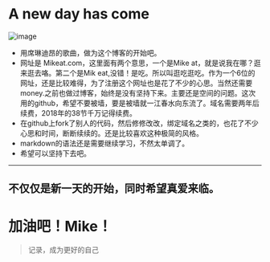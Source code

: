 # A new day has come
![image](http://www.powerofthemusic.com/images/album/andhc19.jpg)
-  用席琳迪昂的歌曲，做为这个博客的开始吧。
-  网址是 Mikeat.com，这里面有两个意思，一个是Mike at，就是说我在哪？逛来逛去咯。第二个是Mik eat,没错！是吃。所以叫逛吃逛吃。作为一个6位的网址，还是比较难得，为了注册这个网址也是花了不少的心思。当然还需要money.之前也做过博客，始终是没有坚持下来。主要还是空间的问题。这次用的github，希望不要被墙，要是被墙就一江春水向东流了。域名需要两年后续费，2018年的38节千万记得续费。
-  在github上fork了别人的代码，然后修修改改，绑定域名之类的，也花了不少心思和时间，断断续续的。还是比较喜欢这种极简的风格。
-  markdown的语法还是需要继续学习，不然太单调了。
-  希望可以坚持下去吧。


---
 不仅仅是新一天的开始，同时希望真爱来临。
---
# 加油吧！Mike！


> 记录，成为更好的自己

